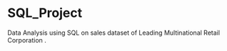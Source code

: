 # SQL_Project
Data Analysis using SQL on sales dataset of Leading Multinational Retail Corporation .

